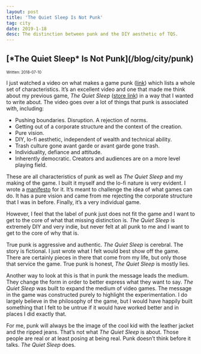 ```yaml
---
layout: post
title: 'The Quiet Sleep Is Not Punk'
tag: city
date: 2019-1-18
desc: The distinction between punk and the DIY aesthetic of TQS.
---
```

<h2>[*The Quiet Sleep* Is Not Punk](/blog/city/punk)</h2>
<p style="font-size:10px">Written: 2018-07-10


I just watched a video on what makes a game punk ([link](https://youtu.be/15FFEKdhvU4)) which lists a whole set of characteristics. It’s an excellent video and one that made me think about my previous game, *The Quiet Sleep* ([store link](https://store.steampowered.com/app/724510/The_Quiet_Sleep/)) in a way that I wanted to write about. The video goes over a lot of things that punk is associated with, including:
- Pushing boundaries. Disruption. A rejection of norms.
- Getting out of a corporate structure and the context of the creation.
- Pure vision.
- DIY, lo-fi aesthetic, independent of wealth and technical ability.
- Trash culture gone avant garde or avant garde gone trash.
- Individuality, defiance and attitude.
- Inherently democratic. Creators and audiences are on a more level playing field.



These are all characteristics of punk as well as *The Quiet Sleep* and my making of the game. I built it myself and the lo-fi nature is very evident. I wrote a [manifesto](http://www.whynotgames.in/blog/articles/lifelike) for it.  It’s meant to challenge the idea of what games can do. It has a pure vision and came from me rejecting the corporate structure that I was in before. Finally, it’s a very individual game.


However, I feel that the label of punk just does not fit the game and I want to get to the core of what that missing distinction is. *The Quiet Sleep* is extremely DIY and very indie, but never felt at all punk to me and I want to get to the core of why that is.


True punk is aggressive and authentic. *The Quiet Sleep* is cerebral. The story is fictional. I just wrote what I felt would best show off the game. There are certainly pieces in there that come from my life, but only those that service the game. True punk is honest, *The Quiet Sleep* is mostly lies.


Another way to look at this is that in punk the message leads the medium. They change the form in order to better express what they want to say. *The Quiet Sleep* was built to expand the medium of video games. The message in the game was constructed purely to highlight the experimentation. I do largely believe in the philosophy of the game, but I would have happily built something that I felt to be untrue if it would have worked better and in places I did exactly that.


For me, punk will always be the image of the cool kid with the leather jacket and the ripped jeans. That’s not what *The Quiet Sleep* is about. Those people are real or at least posing at being real. Punk doesn’t think before it talks. *The Quiet Sleep* does.

